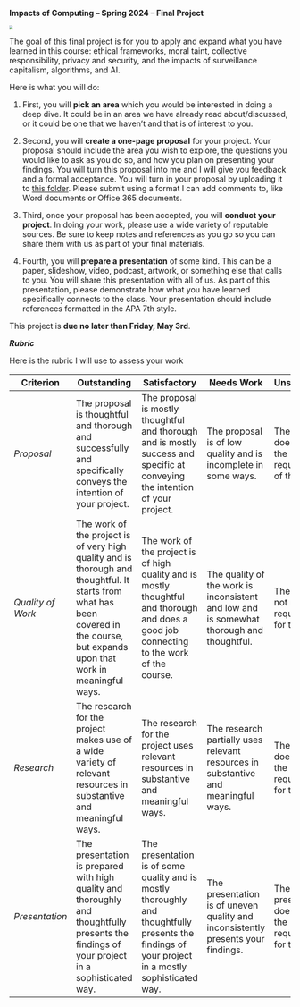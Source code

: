 **Impacts of Computing – Spring 2024 – Final Project**

<img src="https://images.unsplash.com/photo-1494059980473-813e73ee784b?q=80&w=1769&auto=format&fit=crop&ixlib=rb-4.0.3&ixid=M3wxMjA3fDB8MHxwaG90by1wYWdlfHx8fGVufDB8fHx8fA%3D%3D" style="zoom:35%;" />

The goal of this final project is for you to apply and expand what you have learned in this course: ethical frameworks, moral taint, collective responsibility, privacy and security, and the impacts of surveillance capitalism, algorithms, and AI.

Here is what you will do:

1. First, you will **pick an area** which you would be interested in doing a deep dive. It could be in an area we have already read about/discussed, or it could be one that we haven’t and that is of interest to you. 

2. Second, you will **create a one-page proposal** for your project. Your proposal should include the area you wish to explore, the questions you would like to ask as you do so, and how you plan on presenting your findings. You will turn this proposal into me and I will give you feedback and a formal acceptance. You will turn in your proposal by uploading it to [this folder](https://manhattanville-my.sharepoint.com/:f:/g/personal/gerald_ardito_mville_edu/EgjfD-9ClCNJlkVTde4SLwoBZV1TaSnNjDSNLzx9BYxLxg?e=acmopl).  Please submit using a format I can add comments to, like Word documents or Office 365 documents.

3. Third, once your proposal has been accepted, you will **conduct your project**. In doing your work, please use a wide variety of reputable sources. Be sure to keep notes and references as you go so you can share them with us as part of your final materials.

4. Fourth, you will **prepare a presentation** of some kind. This can be a paper, slideshow, video, podcast, artwork, or something else that calls to you. You will share this presentation with all of us. As part of this presentation, please demonstrate how what you have learned specifically connects to the class. Your presentation should include references formatted in the APA 7th style.

This project is **due no later than Friday, May 3rd**.

***Rubric***

Here is the rubric I will use to assess your work

| **Criterion**     | **Outstanding**                                              | **Satisfactory**                                             | **Needs  Work**                                              | **Unsatisfactory**                                           |
| ----------------- | ------------------------------------------------------------ | ------------------------------------------------------------ | ------------------------------------------------------------ | ------------------------------------------------------------ |
| *Proposal*        | The proposal is thoughtful and thorough and successfully and  specifically conveys the intention of your project. | The proposal is mostly thoughtful and thorough and is mostly success and  specific at conveying the intention of your project. | The proposal is of low quality and is incomplete in some ways. | The proposal does not meet the requirements of the project.  |
| *Quality of Work* | The work of the project is of very high quality and is thorough and  thoughtful. It starts from what has been covered in the course, but expands  upon that work in meaningful ways. | The work of the project is of high quality and is mostly thoughtful  and thorough and does a good job connecting to the work of the course. | The quality of the work is inconsistent and low and is somewhat thorough  and thoughtful. | The work does not meet the requirements for the project.     |
| *Research*        | The research for the project makes use of a wide variety of relevant  resources in substantive and meaningful ways. | The research for the project uses relevant resources in substantive  and meaningful ways. | The research partially uses relevant resources in substantive and meaningful  ways. | The research does not meet the requirements for the project. |
| *Presentation*    | The presentation is prepared with high quality and thoroughly and  thoughtfully presents the findings of your project in a sophisticated way. | The presentation is of some quality and is mostly thoroughly and  thoughtfully presents the findings of your project in a mostly sophisticated  way. | The presentation is of uneven quality and inconsistently presents  your findings. | The presentation does not meet the requirements for the project. |

 
